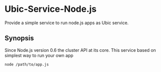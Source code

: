 # Ubic-Service-Node.js

Provide a simple service to run node.js apps as Ubic service.

## Synopsis 

Since Node.js version 0.6 the cluster API at its core.
This service based on simplest way to run your own app 

  `node /path/to/app.js`


